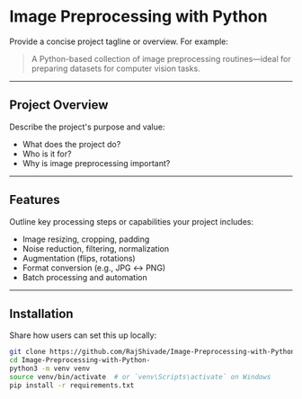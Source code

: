 # Image Preprocessing with Python

Provide a concise project tagline or overview. For example:
> A Python-based collection of image preprocessing routines—ideal for preparing datasets for computer vision tasks.

---

##  Project Overview

Describe the project's purpose and value:
- What does the project do?
- Who is it for?
- Why is image preprocessing important?

---

##  Features

Outline key processing steps or capabilities your project includes:
- Image resizing, cropping, padding
- Noise reduction, filtering, normalization
- Augmentation (flips, rotations)
- Format conversion (e.g., JPG ↔ PNG)
- Batch processing and automation

---

##  Installation

Share how users can set this up locally:

```bash
git clone https://github.com/RajShivade/Image-Preprocessing-with-Python-.git
cd Image-Preprocessing-with-Python-
python3 -m venv venv
source venv/bin/activate  # or `venv\Scripts\activate` on Windows
pip install -r requirements.txt
